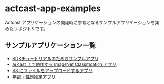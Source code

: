 # actcast-app-examples

Actcast アプリケーションの開発時に参考となるサンプルアプリケーションを集めたリポジトリです。

## サンプルアプリケーション一覧

- [SDKチュートリアルのためのサンプルアプリ](sample-app-for-sdk-tutorial/)
- [ai cast 上で動作する ImageNet Classification アプリ](imagenet-classification-for-aicast/)
- [S3 にファイルをアップロードするアプリ](file-upload-to-s3/)
- [年齢・性別推定アプリ](visitors-age-and-gender-analysis/)
